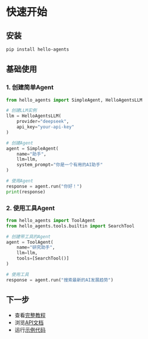 # 快速开始

## 安装

```bash
pip install hello-agents
```

## 基础使用

### 1. 创建简单Agent

```python
from hello_agents import SimpleAgent, HelloAgentsLLM

# 创建LLM实例
llm = HelloAgentsLLM(
    provider="deepseek",
    api_key="your-api-key"
)

# 创建Agent
agent = SimpleAgent(
    name="助手",
    llm=llm,
    system_prompt="你是一个有用的AI助手"
)

# 使用Agent
response = agent.run("你好！")
print(response)
```

### 2. 使用工具Agent

```python
from hello_agents import ToolAgent
from hello_agents.tools.builtin import SearchTool

# 创建带工具的Agent
agent = ToolAgent(
    name="研究助手",
    llm=llm,
    tools=[SearchTool()]
)

# 使用工具
response = agent.run("搜索最新的AI发展趋势")
```

## 下一步

- 查看[完整教程](./complete_guide.md)
- 浏览[API文档](../api/index.md)
- 运行[示例代码](../../examples/)